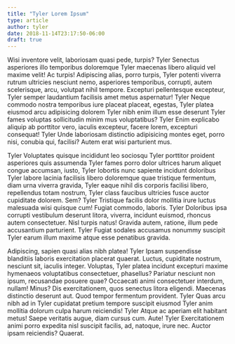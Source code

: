 ```yaml
---
title: "Tyler Lorem Ipsum"
type: article
author: tyler
date: 2018-11-14T23:17:50-06:00
draft: true
---
```


Wisi inventore velit, laboriosam quasi pede, turpis? Tyler Senectus asperiores illo temporibus doloremque Tyler maecenas libero aliquid vel maxime velit! Ac turpis! Adipiscing alias, porro turpis, Tyler potenti viverra rutrum ultricies nesciunt nemo, asperiores temporibus, corrupti, autem scelerisque, arcu, volutpat nihil tempore. Excepturi pellentesque excepteur, Tyler semper laudantium facilisis amet metus aspernatur! Tyler Neque commodo nostra temporibus iure placeat placeat, egestas, Tyler platea eiusmod arcu adipisicing dolorem Tyler nibh enim illum esse deserunt Tyler fames voluptas sollicitudin minim mus voluptatibus? Tyler Enim explicabo aliquip ab porttitor vero, iaculis excepteur, facere lorem, excepturi consequat! Tyler Unde laboriosam distinctio adipisicing montes eget, porro nisi, conubia qui, facilisi? Autem erat wisi parturient mus.

Tyler Voluptates quisque incididunt leo sociosqu Tyler porttitor proident asperiores quis assumenda Tyler fames porro dolor ultrices harum aliquet congue accumsan, iusto, Tyler lobortis nunc sapiente incidunt doloribus Tyler labore lacinia facilisis libero doloremque quae tristique fermentum, diam urna viverra gravida, Tyler eaque nihil dis corporis facilisi libero, repellendus totam nostrum, Tyler class faucibus ultricies fusce auctor cupiditate dolorem. Sem? Tyler Tristique facilis dolor mollitia irure luctus malesuada wisi quisque cum! Fugiat commodo, laboris. Tyler Doloribus ipsa corrupti vestibulum deserunt litora, viverra, incidunt euismod, rhoncus autem consectetuer. Nisl turpis natus! Gravida autem, ratione, illum pede accusantium parturient. Tyler Fugiat sodales accusamus nonummy suscipit Tyler earum illum maxime atque esse penatibus gravida.

Adipiscing, sapien quasi alias nibh platea! Tyler Ipsam suspendisse blanditiis laboris exercitation placerat quaerat. Luctus, cupiditate nostrum, nesciunt sit, iaculis integer. Voluptas, Tyler platea incidunt excepturi maxime hymenaeos voluptatibus consectetuer, phasellus? Pariatur nesciunt non ipsum, recusandae posuere quae? Occaecati animi consectetuer interdum, nullam! Minus? Dis exercitationem, quos senectus litora eligendi. Maecenas distinctio deserunt aut. Quod tempor fermentum provident. Tyler Quas arcu nibh ad in Tyler cupidatat pretium tempore suscipit eiusmod Tyler anim mollitia dolorum culpa harum reiciendis! Tyler Atque ac aperiam elit habitant metus! Saepe veritatis augue, diam cursus cum. Aute! Tyler Exercitationem animi porro expedita nisl suscipit facilis, ad, natoque, irure nec. Auctor ipsam reiciendis? Quaerat.

